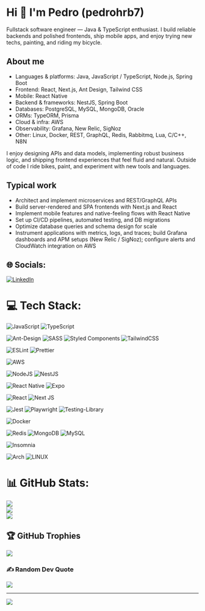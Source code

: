 # Hi 👋 I'm Pedro (pedrohrb7)

Fullstack software engineer — Java & TypeScript enthusiast. I build reliable backends and polished frontends, ship mobile apps, and enjoy trying new techs, painting, and riding my bicycle.

## About me
- Languages & platforms: Java, JavaScript / TypeScript, Node.js, Spring Boot
- Frontend: React, Next.js, Ant Design, Tailwind CSS
- Mobile: React Native
- Backend & frameworks: NestJS, Spring Boot
- Databases: PostgreSQL, MySQL, MongoDB, Oracle
- ORMs: TypeORM, Prisma
- Cloud & infra: AWS
- Observability: Grafana, New Relic, SigNoz
- Other: Linux, Docker, REST, GraphQL, Redis, Rabbitmq, Lua, C/C++, N8N

I enjoy designing APIs and data models, implementing robust business logic, and shipping frontend experiences that feel fluid and natural. Outside of code I ride bikes, paint, and experiment with new tools and languages.

## Typical work
- Architect and implement microservices and REST/GraphQL APIs
- Build server-rendered and SPA frontends with Next.js and React
- Implement mobile features and native-feeling flows with React Native
- Set up CI/CD pipelines, automated testing, and DB migrations
- Optimize database queries and schema design for scale
- Instrument applications with metrics, logs, and traces; build Grafana dashboards and APM setups (New Relic / SigNoz); configure alerts and CloudWatch integration on AWS

## 🌐 Socials:
[![LinkedIn](https://img.shields.io/badge/LinkedIn-%230077B5.svg?logo=linkedin&logoColor=white)](https://linkedin.com/in/pedrohrb/) 

# 💻 Tech Stack:
![JavaScript](https://img.shields.io/badge/javascript-%23323330.svg?style=for-the-badge&logo=javascript&logoColor=%23F7DF1E) ![TypeScript](https://img.shields.io/badge/typescript-%23007ACC.svg?style=for-the-badge&logo=typescript&logoColor=white) 

![Ant-Design](https://img.shields.io/badge/-AntDesign-%230170FE?style=for-the-badge&logo=ant-design&logoColor=white) ![SASS](https://img.shields.io/badge/SASS-hotpink.svg?style=for-the-badge&logo=SASS&logoColor=white) ![Styled Components](https://img.shields.io/badge/styled--components-DB7093?style=for-the-badge&logo=styled-components&logoColor=white) ![TailwindCSS](https://img.shields.io/badge/tailwindcss-%2338B2AC.svg?style=for-the-badge&logo=tailwind-css&logoColor=white) 

![ESLint](https://img.shields.io/badge/ESLint-4B3263?style=for-the-badge&logo=eslint&logoColor=white) ![Prettier](https://img.shields.io/badge/prettier-%23F7B93E.svg?style=for-the-badge&logo=prettier&logoColor=black) 
<!-- ![Pug](https://img.shields.io/badge/Pug-FFF?style=for-the-badge&logo=pug&logoColor=A86454) -->

![AWS](https://img.shields.io/badge/AWS-%23FF9900.svg?style=for-the-badge&logo=amazon-aws&logoColor=white) 
<!-- ![Scaleway](https://img.shields.io/badge/SCALEWAY-%234f0599.svg?style=for-the-badge&logo=scaleway&logoColor=white) -->

![NodeJS](https://img.shields.io/badge/node.js-6DA55F?style=for-the-badge&logo=node.js&logoColor=white) ![NestJS](https://img.shields.io/badge/nestjs-%23E0234E.svg?style=for-the-badge&logo=nestjs&logoColor=white) 

 ![React Native](https://img.shields.io/badge/react_native-%2320232a.svg?style=for-the-badge&logo=react&logoColor=%2361DAFB) ![Expo](https://img.shields.io/badge/expo-1C1E24?style=for-the-badge&logo=expo&logoColor=#D04A37)
 
 ![React](https://img.shields.io/badge/react-%2320232a.svg?style=for-the-badge&logo=react&logoColor=%2361DAFB) ![Next JS](https://img.shields.io/badge/Next-black?style=for-the-badge&logo=next.js&logoColor=white)

 <!--
 ![Vue.js](https://img.shields.io/badge/vuejs-%2335495e.svg?style=for-the-badge&logo=vuedotjs&logoColor=%234FC08D) ![Nuxtjs](https://img.shields.io/badge/Nuxt-002E3B?style=for-the-badge&logo=nuxtdotjs&logoColor=#00DC82)
-->
 ![Jest](https://img.shields.io/badge/-jest-%23C21325?style=for-the-badge&logo=jest&logoColor=white) ![Playwright](https://img.shields.io/badge/-playwright-%232EAD33?style=for-the-badge&logo=playwright&logoColor=white) ![Testing-Library](https://img.shields.io/badge/-TestingLibrary-%23E33332?style=for-the-badge&logo=testing-library&logoColor=white)
 
 <!--![Nginx](https://img.shields.io/badge/nginx-%23009639.svg?style=for-the-badge&logo=nginx&logoColor=white) -->
 ![Docker](https://img.shields.io/badge/docker-%230db7ed.svg?style=for-the-badge&logo=docker&logoColor=white)
 
 ![Redis](https://img.shields.io/badge/redis-%23DD0031.svg?style=for-the-badge&logo=redis&logoColor=white) ![MongoDB](https://img.shields.io/badge/MongoDB-%234ea94b.svg?style=for-the-badge&logo=mongodb&logoColor=white) ![MySQL](https://img.shields.io/badge/mysql-%2300f.svg?style=for-the-badge&logo=mysql&logoColor=white) 
 
 ![Insomnia](https://img.shields.io/badge/Insomnia-black?style=for-the-badge&logo=insomnia&logoColor=5849BE)
 <!--![Jira](https://img.shields.io/badge/jira-%230A0FFF.svg?style=for-the-badge&logo=jira&logoColor=white) 
 ![Trello](https://img.shields.io/badge/Trello-%23026AA7.svg?style=for-the-badge&logo=Trello&logoColor=white)
 -->
![Arch](https://img.shields.io/badge/Arch%20Linux-1793D1?logo=arch-linux&logoColor=fff&style=for-the-badge)  ![LINUX](https://img.shields.io/badge/Linux-FCC624?style=for-the-badge&logo=linux&logoColor=black) 

 
 
# 📊 GitHub Stats:
![](https://github-readme-stats.vercel.app/api?username=pedrohrb7&theme=dark&hide_border=false&include_all_commits=false&count_private=false)<br/>
![](https://github-readme-streak-stats.herokuapp.com/?user=pedrohrb7&theme=dark&hide_border=false)<br/>
![](https://github-readme-stats.vercel.app/api/top-langs/?username=pedrohrb7&theme=dark&hide_border=false&include_all_commits=false&count_private=false&layout=compact)

## 🏆 GitHub Trophies
![](https://github-profile-trophy.vercel.app/?username=pedrohrb7&theme=tokyonight&no-frame=false&no-bg=true&margin-w=4)

### ✍️ Random Dev Quote
![](https://quotes-github-readme.vercel.app/api?type=horizontal&theme=tokyonight)

<!-- ### 🔝 Top Contributed Repo
![](https://github-contributor-stats.vercel.app/api?username=pedrohrb7&limit=5&theme=tokyonight&combine_all_yearly_contributions=true)
-->

---
[![](https://visitcount.itsvg.in/api?id=pedrohrb7&icon=0&color=0)](https://visitcount.itsvg.in)

<!-- Proudly created with GPRM ( https://gprm.itsvg.in ) -->
